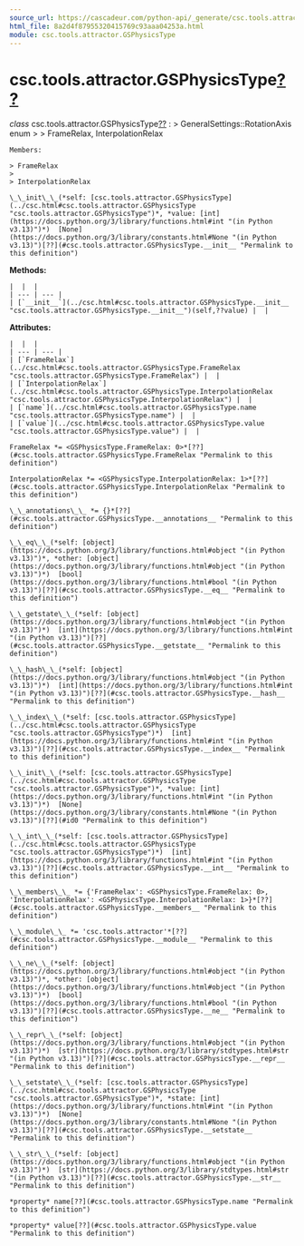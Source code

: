 ```yaml
---
source_url: https://cascadeur.com/python-api/_generate/csc.tools.attractor.GSPhysicsType.html
html_file: 8a2d4f87955320415769c93aaa04253a.html
module: csc.tools.attractor.GSPhysicsType
---
```


# csc.tools.attractor.GSPhysicsType[??](#csc-tools-attractor-gsphysicstype "Permalink to this heading")

*class* csc.tools.attractor.GSPhysicsType[??](#csc.tools.attractor.GSPhysicsType "Permalink to this definition")
:   > GeneralSettings::RotationAxis enum
    >
    > FrameRelax, InterpolationRelax

    Members:

    > FrameRelax
    >
    > InterpolationRelax

    \_\_init\_\_(*self: [csc.tools.attractor.GSPhysicsType](../csc.html#csc.tools.attractor.GSPhysicsType "csc.tools.attractor.GSPhysicsType")*, *value: [int](https://docs.python.org/3/library/functions.html#int "(in Python v3.13)")*)  [None](https://docs.python.org/3/library/constants.html#None "(in Python v3.13)")[??](#csc.tools.attractor.GSPhysicsType.__init__ "Permalink to this definition")

    
**Methods:**

    |  |  |
    | --- | --- |
    | [`__init__`](../csc.html#csc.tools.attractor.GSPhysicsType.__init__ "csc.tools.attractor.GSPhysicsType.__init__")(self,??value) |  |

    
**Attributes:**

    |  |  |
    | --- | --- |
    | [`FrameRelax`](../csc.html#csc.tools.attractor.GSPhysicsType.FrameRelax "csc.tools.attractor.GSPhysicsType.FrameRelax") |  |
    | [`InterpolationRelax`](../csc.html#csc.tools.attractor.GSPhysicsType.InterpolationRelax "csc.tools.attractor.GSPhysicsType.InterpolationRelax") |  |
    | [`name`](../csc.html#csc.tools.attractor.GSPhysicsType.name "csc.tools.attractor.GSPhysicsType.name") |  |
    | [`value`](../csc.html#csc.tools.attractor.GSPhysicsType.value "csc.tools.attractor.GSPhysicsType.value") |  |

    FrameRelax *= <GSPhysicsType.FrameRelax: 0>*[??](#csc.tools.attractor.GSPhysicsType.FrameRelax "Permalink to this definition")

    InterpolationRelax *= <GSPhysicsType.InterpolationRelax: 1>*[??](#csc.tools.attractor.GSPhysicsType.InterpolationRelax "Permalink to this definition")

    \_\_annotations\_\_ *= {}*[??](#csc.tools.attractor.GSPhysicsType.__annotations__ "Permalink to this definition")

    \_\_eq\_\_(*self: [object](https://docs.python.org/3/library/functions.html#object "(in Python v3.13)")*, *other: [object](https://docs.python.org/3/library/functions.html#object "(in Python v3.13)")*)  [bool](https://docs.python.org/3/library/functions.html#bool "(in Python v3.13)")[??](#csc.tools.attractor.GSPhysicsType.__eq__ "Permalink to this definition")

    \_\_getstate\_\_(*self: [object](https://docs.python.org/3/library/functions.html#object "(in Python v3.13)")*)  [int](https://docs.python.org/3/library/functions.html#int "(in Python v3.13)")[??](#csc.tools.attractor.GSPhysicsType.__getstate__ "Permalink to this definition")

    \_\_hash\_\_(*self: [object](https://docs.python.org/3/library/functions.html#object "(in Python v3.13)")*)  [int](https://docs.python.org/3/library/functions.html#int "(in Python v3.13)")[??](#csc.tools.attractor.GSPhysicsType.__hash__ "Permalink to this definition")

    \_\_index\_\_(*self: [csc.tools.attractor.GSPhysicsType](../csc.html#csc.tools.attractor.GSPhysicsType "csc.tools.attractor.GSPhysicsType")*)  [int](https://docs.python.org/3/library/functions.html#int "(in Python v3.13)")[??](#csc.tools.attractor.GSPhysicsType.__index__ "Permalink to this definition")

    \_\_init\_\_(*self: [csc.tools.attractor.GSPhysicsType](../csc.html#csc.tools.attractor.GSPhysicsType "csc.tools.attractor.GSPhysicsType")*, *value: [int](https://docs.python.org/3/library/functions.html#int "(in Python v3.13)")*)  [None](https://docs.python.org/3/library/constants.html#None "(in Python v3.13)")[??](#id0 "Permalink to this definition")

    \_\_int\_\_(*self: [csc.tools.attractor.GSPhysicsType](../csc.html#csc.tools.attractor.GSPhysicsType "csc.tools.attractor.GSPhysicsType")*)  [int](https://docs.python.org/3/library/functions.html#int "(in Python v3.13)")[??](#csc.tools.attractor.GSPhysicsType.__int__ "Permalink to this definition")

    \_\_members\_\_ *= {'FrameRelax': <GSPhysicsType.FrameRelax: 0>, 'InterpolationRelax': <GSPhysicsType.InterpolationRelax: 1>}*[??](#csc.tools.attractor.GSPhysicsType.__members__ "Permalink to this definition")

    \_\_module\_\_ *= 'csc.tools.attractor'*[??](#csc.tools.attractor.GSPhysicsType.__module__ "Permalink to this definition")

    \_\_ne\_\_(*self: [object](https://docs.python.org/3/library/functions.html#object "(in Python v3.13)")*, *other: [object](https://docs.python.org/3/library/functions.html#object "(in Python v3.13)")*)  [bool](https://docs.python.org/3/library/functions.html#bool "(in Python v3.13)")[??](#csc.tools.attractor.GSPhysicsType.__ne__ "Permalink to this definition")

    \_\_repr\_\_(*self: [object](https://docs.python.org/3/library/functions.html#object "(in Python v3.13)")*)  [str](https://docs.python.org/3/library/stdtypes.html#str "(in Python v3.13)")[??](#csc.tools.attractor.GSPhysicsType.__repr__ "Permalink to this definition")

    \_\_setstate\_\_(*self: [csc.tools.attractor.GSPhysicsType](../csc.html#csc.tools.attractor.GSPhysicsType "csc.tools.attractor.GSPhysicsType")*, *state: [int](https://docs.python.org/3/library/functions.html#int "(in Python v3.13)")*)  [None](https://docs.python.org/3/library/constants.html#None "(in Python v3.13)")[??](#csc.tools.attractor.GSPhysicsType.__setstate__ "Permalink to this definition")

    \_\_str\_\_(*self: [object](https://docs.python.org/3/library/functions.html#object "(in Python v3.13)")*)  [str](https://docs.python.org/3/library/stdtypes.html#str "(in Python v3.13)")[??](#csc.tools.attractor.GSPhysicsType.__str__ "Permalink to this definition")

    *property* name[??](#csc.tools.attractor.GSPhysicsType.name "Permalink to this definition")

    *property* value[??](#csc.tools.attractor.GSPhysicsType.value "Permalink to this definition")